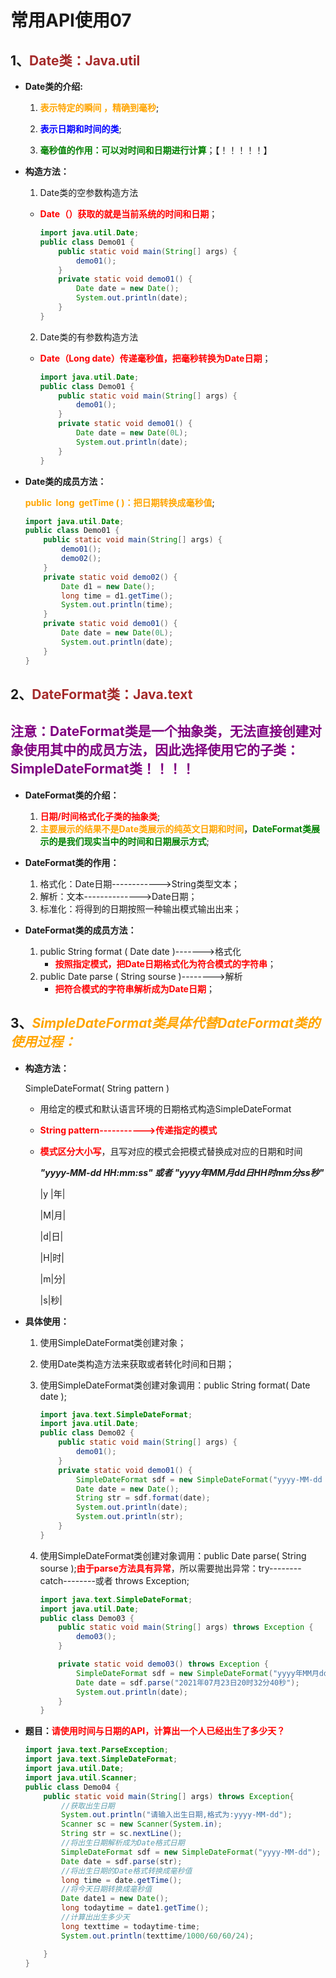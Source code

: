 # 常用API使用07

## 1、<span style="color:brown">**Date类：Java.util**</span>

- **Date类的介绍:**

  1. <span style="color:orange">**表示特定的瞬间 ，精确到毫秒**</span>;

  2. <span style="color:blue">**表示日期和时间的类**</span>;
  3. <span style="color:green">**毫秒值的作用：可以对时间和日期进行计算**</span>；【！！！！！】

- **构造方法：**

  1. Date类的空参数构造方法

  - <font color="red">**Date（）获取的就是当前系统的时间和日期**</font>；

      ```java
      import java.util.Date;
      public class Demo01 {
          public static void main(String[] args) {
              demo01();
          }
          private static void demo01() {
              Date date = new Date();
              System.out.println(date);
          }
      }
      ```
  
  2. Date类的有参数构造方法
  
  - <font color="red">**Date（Long date）传递毫秒值，把毫秒转换为Date日期**</font>；
  
      ```java
      import java.util.Date;
      public class Demo01 {
          public static void main(String[] args) {
              demo01();
          }
          private static void demo01() {
              Date date = new Date(0L);
              System.out.println(date);
          }
      }
      ```
  
- **Date类的成员方法：**

  <font color="orange">**public  long  getTime (  )：把日期转换成毫秒值**</font>;

  ```java
  import java.util.Date;
  public class Demo01 {
      public static void main(String[] args) {
          demo01();
          demo02();
      }
      private static void demo02() {
          Date d1 = new Date();
          long time = d1.getTime();
          System.out.println(time);
      }
      private static void demo01() {
          Date date = new Date(0L);
          System.out.println(date);
      }
  }
  ```


## 2、<span style="color:brown">**DateFormat类：Java.text**</span>

## <span style="color:purple">**注意：DateFormat类是一个抽象类，无法直接创建对象使用其中的成员方法，因此选择使用它的子类：SimpleDateFormat类！！！！**</span>

- **DateFormat类的介绍：**
  1. <span style="color:red">**日期/时间格式化子类的抽象类**</span>;
  2. <span style="color:orange">**主要展示的结果不是Date类展示的纯英文日期和时间**</span>，<span style="color:green">**DateFormat类展示的是我们现实当中的时间和日期展示方式**</span>;

- **DateFormat类的作用：**
  1. 格式化：Date日期------------>String类型文本；
  2. 解析：文本-------------->Date日期；
  3. 标准化：将得到的日期按照一种输出模式输出出来；

- **DateFormat类的成员方法：**
  1. public   String   format  ( Date   date )------->格式化
     - <span style="color:red">**按照指定模式，把Date日期格式化为符合模式的字符串**</span>；
  2. public   Date   parse  ( String   sourse )-------->解析
     - <span style="color:red">**把符合模式的字符串解析成为Date日期**</span>；

## 3、<span style="color:orange">***SimpleDateFormat类具体代替DateFormat类的使用过程：***</span>

- **构造方法：**

  SimpleDateFormat( String   pattern )

  - 用给定的模式和默认语言环境的日期格式构造SimpleDateFormat

  - <span style="color:red">**String   pattern----------->传递指定的模式**</span>

  - <span style="color:red">**模式区分大小写**</span>，且写对应的模式会把模式替换成对应的日期和时间

    ***"yyyy-MM-dd  HH:mm:ss" 或者 "yyyy年MM月dd日HH时mm分ss秒"***

    |y |年|

    |M|月|

    |d|日|

    |H|时|

    |m|分|

    |s|秒|

- **具体使用：**
  1. 使用SimpleDateFormat类创建对象；
  
  2. 使用Date类构造方法来获取或者转化时间和日期；
  
  3. 使用SimpleDateFormat类创建对象调用：public   String   format( Date date );
  
     ```java
     import java.text.SimpleDateFormat;
     import java.util.Date;
     public class Demo02 {
         public static void main(String[] args) {
             demo01();
         }
         private static void demo01() {
             SimpleDateFormat sdf = new SimpleDateFormat("yyyy-MM-dd HH:mm:ss");
             Date date = new Date();
             String str = sdf.format(date);
             System.out.println(date);
             System.out.println(str);
         }
     }
     ```
  
  4. 使用SimpleDateFormat类创建对象调用：public   Date   parse( String   sourse );<span style="color:red">**由于parse方法具有异常**</span>，所以需要抛出异常：try--------catch--------或者   throws  Exception; 
  
     ```java
     import java.text.SimpleDateFormat;
     import java.util.Date;
     public class Demo03 {
         public static void main(String[] args) throws Exception {
             demo03();
         }
     
         private static void demo03() throws Exception {
             SimpleDateFormat sdf = new SimpleDateFormat("yyyy年MM月dd日HH时mm分ss秒");
             Date date = sdf.parse("2021年07月23日20时32分40秒");
             System.out.println(date);
         }
     }
     ```
  
     

- **题目：**<span style="color:red">**请使用时间与日期的API，计算出一个人已经出生了多少天？**</span>

  ```java
  import java.text.ParseException;
  import java.text.SimpleDateFormat;
  import java.util.Date;
  import java.util.Scanner;
  public class Demo04 {
      public static void main(String[] args) throws Exception{
          //获取出生日期
          System.out.println("请输入出生日期,格式为:yyyy-MM-dd");
          Scanner sc = new Scanner(System.in);
          String str = sc.nextLine();
          //将出生日期解析成为Date格式日期
          SimpleDateFormat sdf = new SimpleDateFormat("yyyy-MM-dd");
          Date date = sdf.parse(str);
          //将出生日期的Date格式转换成毫秒值
          long time = date.getTime();
          //将今天日期转换成毫秒值
          Date date1 = new Date();
          long todaytime = date1.getTime();
          //计算出出生多少天
          long texttime = todaytime-time;
          System.out.println(texttime/1000/60/60/24);
  
      }
  }
  ```

  

